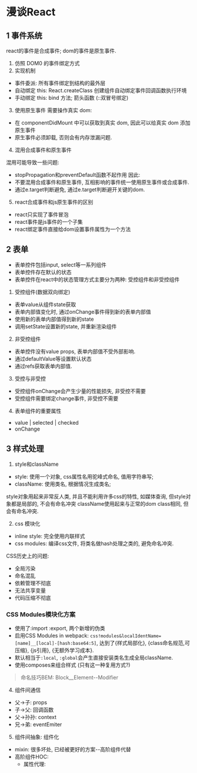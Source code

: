 # 漫谈React

## 1 事件系统

react的事件是合成事件; dom的事件是原生事件.

1. 仿照 DOM0 的事件绑定方式
2. 实现机制

- 事件委派: 所有事件绑定到结构的最外层
- 自动绑定 this: React.createClass 创建组件自动绑定事件回调函数执行环境
- 手动绑定 this: bind 方法; 箭头函数 (::双冒号绑定)

3. 使用原生事件
   需要操作真实 dom:

- 在 componentDidMount 中可以获取到真实 dom, 因此可以给真实 dom 添加原生事件
- 原生事件必须卸载, 否则会有内存泄漏问题.

4. 混用合成事件和原生事件

混用可能导致一些问题:
- stopPropagation和preventDefault函数不起作用
因此:
- 不要混用合成事件和原生事件, 互相影响的事件统一使用原生事件或合成事件.
- 通过e.target判断避免, 通过e.target判断避开关键的dom.

5. react合成事件和js原生事件的区别
- react只实现了事件冒泡
- react事件是js事件的一个子集
- react绑定事件直接给dom设置事件属性为一个方法



## 2 表单

- 表单控件包括input, select等一系列组件
- 表单控件存在默认的状态
- 表单控件在react中的状态管理方式主要分为两种: 受控组件和非受控组件


1. 受控组件(数据双向绑定)
- 表单value从组件state获取
- 表单内部值变化时, 通过onChange事件得到新的表单内部值
- 使用新的表单内部值得到新的state
- 调用setState设置新的state, 并重新渲染组件

2. 非受控组件
- 表单控件没有value props, 表单内部值不受外部影响.
- 通过defaultValue等设置默认状态
- 通过refs获取表单内部值.

3. 受控与非受控

- 受控组件onChange会产生少量的性能损失, 非受控不需要
- 受控组件需要绑定change事件, 非受控不需要

4. 表单组件的重要属性

- value | selected | checked
- onChange

## 3 样式处理

1. style和className
- style: 使用一个对象, css属性名用驼峰式命名, 值用字符串写;
- className: 使用类名, 根据情况生成类名;

style对象用起来非常反人类, 并且不能利用许多css的特性, 如媒体查询, 但style对象都是局部的, 不会有命名冲突
className使用起来与正常的dom class相同, 但会有命名冲突.

2. css 模块化

- inline style: 完全使用内联样式
- css modules: 编译css文件, 将类名做hash处理之类的, 避免命名冲突.

CSS历史上的问题:
- 全局污染
- 命名混乱
- 依赖管理不彻底
- 无法共享变量
- 代码压缩不彻底

### CSS Modules模块化方案

- 使用了:import :export, 两个新增的伪类
- 启用CSS Modules in webpack: `css!modules&localIdentName=[name]__[local]-[hash:base64:5]`, 达到了{样式局部化}, {class命名规范,可压缩}, {js引用}, {无额外学习成本}.
- 默认相当于`:local`, `:global`会产生直接安装类名生成全局className.
- 使用composes来组合样式 (只有这一种复用方式?)

> 命名技巧BEM: Block__Element--Modifier

4. 组件间通信
- 父->子: props
- 子->父: 回调函数
- 父->孙孙: context
- 兄->弟: eventEmiter

5. 组件间抽象: 组件化
- mixin: 很多坏处, 已经被更好的方案--高阶组件代替
- 高阶组件HOC:
   - 属性代理: